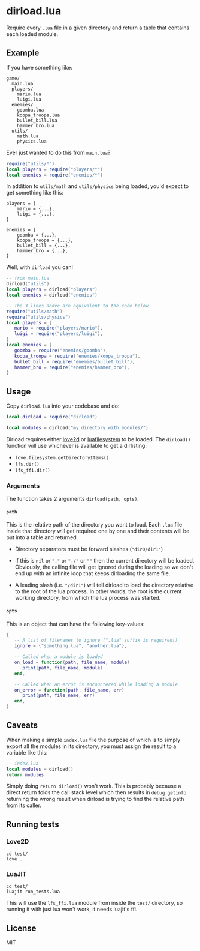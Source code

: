 # dirload.lua
Require every `.lua` file in a given directory and return a table that contains
each loaded module.

## Example
If you have something like:
```
game/
  main.lua
  players/
    mario.lua
    luigi.lua
  enemies/
    goomba.lua
    koopa_troopa.lua
    bullet_bill.lua
    hammer_bro.lua
  utils/
    math.lua
    physics.lua
```

Ever just wanted to do this from `main.lua`?
```lua
require("utils/*")
local players = require("players/*")
local enemies = require("enemies/*")
```

In addition to `utils/math` and `utils/physics` being loaded, you'd expect to
get something like this:
```
players = {
    mario = {...},
    luigi = {...},
}

enemies = {
    goomba = {...},
    koopa_troopa = {...},
    bullet_bill = {...},
    hammer_bro = {...},
}
```

Well, with `dirload` you can!
```lua
-- from main.lua
dirload("utils")
local players = dirload("players")
local enemies = dirload("enemies")

-- The 3 lines above are equivalent to the code below
require("utils/math")
require("utils/physics")
local players = {
   mario = require("players/mario"),
   luigi = require("players/luigi"),
}
local enemies = {
   goomba = require("enemies/goomba"),
   koopa_troopa = require("enemies/koopa_troopa"),
   bullet_bill = require("enemies/bullet_bill"),
   hammer_bro = require("enemies/hammer_bro"),
}

```

## Usage
Copy `dirload.lua` into your codebase and do:
```lua
local dirload = require("dirload")

local modules = dirload("my_directory_with_modules/")
```

Dirload requires either [love2d](https://love2d.org) or
[luafilesystem](https://luarocks.org/modules/hisham/luafilesystem) to be loaded. The `dirload()` function will use whichever is available to get a dirlisting:
   - `love.filesystem.getDirectoryItems()`
   - `lfs.dir()`
   - `lfs_ffi.dir()`

### Arguments
The function takes 2 arguments `dirload(path, opts)`.

#### `path`
This is the relative path of the directory you want to load. Each `.lua` file
inside that directory will get required one by one and their contents will be
put into a table and returned.

- Directory separators must be forward slashes (`"dir0/dir1"`)

- If this is `nil` or `"."` or `"./"` or `""` then the current directory will be
  loaded. Obviously, the calling file will get ignored during the loading so we
  don't end up with an infinite loop that keeps dirloading the same file.

- A leading slash (i.e. `"/dir1"`) will tell dirload to load the directory
  relative to the root of the lua process. In other words, the root is the
  current working directory, from which the lua process was started.

#### `opts`
This is an object that can have the following key-values:
```lua
{
   -- A list of filenames to ignore (".lua" suffix is required!)
   ignore = {"something.lua", "another.lua"},

   -- Called when a module is loaded
   on_load = function(path, file_name, module)
      print(path, file_name, module)
   end,

   -- Called when an error is encountered while loading a module
   on_error = function(path, file_name, err)
      print(path, file_name, err)
   end,
}
```
  
## Caveats
When making a simple `index.lua` file the purpose of which is to simply export
all the modules in its directory, you must assign the result to a variable like
this:
```lua
-- index.lua
local modules = dirload()
return modules
```

Simply doing `return dirload()` won't work. This is probably because a direct
return folds the call stack level which then results in `debug.getinfo`
returning the wrong result when dirload is trying to find the relative path from
its caller.

## Running tests

### Love2D
```
cd test/
love .
```

### LuaJIT
```
cd test/
luajit run_tests.lua
```

This will use the `lfs_ffi.lua` module from inside the `test/` directory, so
running it with just lua won't work, it needs luajit's ffi.

## License
MIT
